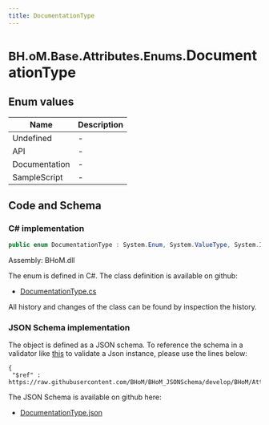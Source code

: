 ```yaml
---
title: DocumentationType
---
```


# <small>BH.oM.Base.Attributes.Enums.</small>**DocumentationType**



## Enum values

| Name            | Description                                                    |
|-----------------|----------------------------------------------------------------|
| Undefined |  -  |
| API |  -  |
| Documentation |  -  |
| SampleScript |  -  |


## Code and Schema

### C# implementation

``` C# title="C#"
public enum DocumentationType : System.Enum, System.ValueType, System.IComparable, System.ISpanFormattable, System.IFormattable, System.IConvertible
```

Assembly: BHoM.dll

The enum is defined in C#. The class definition is available on github:

- [DocumentationType.cs](https://github.com/BHoM/BHoM/blob/develop/BHoM/Attributes\Enums\DocumentationType.cs)

All history and changes of the class can be found by inspection the history.
### JSON Schema implementation

The object is defined as a JSON schema. To reference the schema in a validator like [this](https://www.jsonschemavalidator.net/) to validate a Json instance, please use the lines below:

``` { .json .copy .select } title="JSON Schema"
{
 "$ref" : https://raw.githubusercontent.com/BHoM/BHoM_JSONSchema/develop/BHoM/Attributes/Enums/DocumentationType.json}
```

The JSON Schema is available on github here:

- [DocumentationType.json](https://github.com/BHoM/BHoM_JSONSchema/blob/develop/BHoM/Attributes/Enums/DocumentationType.json)
